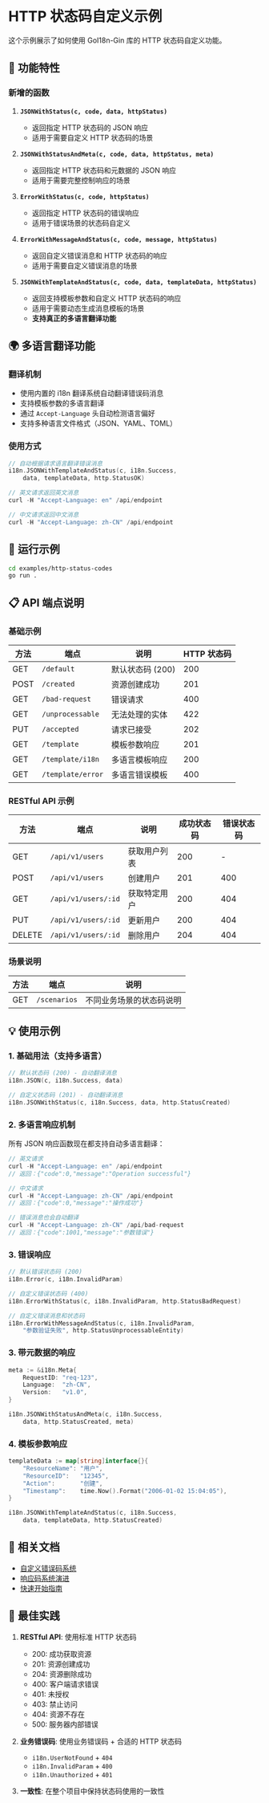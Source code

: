 # HTTP 状态码自定义示例

这个示例展示了如何使用 GoI18n-Gin 库的 HTTP 状态码自定义功能。

## 🎯 功能特性

### 新增的函数

1. **`JSONWithStatus(c, code, data, httpStatus)`**
   - 返回指定 HTTP 状态码的 JSON 响应
   - 适用于需要自定义 HTTP 状态码的场景

2. **`JSONWithStatusAndMeta(c, code, data, httpStatus, meta)`**
   - 返回指定 HTTP 状态码和元数据的 JSON 响应
   - 适用于需要完整控制响应的场景

3. **`ErrorWithStatus(c, code, httpStatus)`**
   - 返回指定 HTTP 状态码的错误响应
   - 适用于错误场景的状态码自定义

4. **`ErrorWithMessageAndStatus(c, code, message, httpStatus)`**
   - 返回自定义错误消息和 HTTP 状态码的响应
   - 适用于需要自定义错误消息的场景

5. **`JSONWithTemplateAndStatus(c, code, data, templateData, httpStatus)`**
   - 返回支持模板参数和自定义 HTTP 状态码的响应
   - 适用于需要动态生成消息模板的场景
   - **支持真正的多语言翻译功能**

## 🌍 多语言翻译功能

### 翻译机制
- 使用内置的 i18n 翻译系统自动翻译错误码消息
- 支持模板参数的多语言翻译
- 通过 `Accept-Language` 头自动检测语言偏好
- 支持多种语言文件格式（JSON、YAML、TOML）

### 使用方式
```go
// 自动根据请求语言翻译错误消息
i18n.JSONWithTemplateAndStatus(c, i18n.Success,
    data, templateData, http.StatusOK)

// 英文请求返回英文消息
curl -H "Accept-Language: en" /api/endpoint

// 中文请求返回中文消息
curl -H "Accept-Language: zh-CN" /api/endpoint
```

## 🚀 运行示例

```bash
cd examples/http-status-codes
go run .
```

## 📋 API 端点说明

### 基础示例

| 方法 | 端点 | 说明 | HTTP 状态码 |
|------|------|------|-------------|
| GET | `/default` | 默认状态码 (200) | 200 |
| POST | `/created` | 资源创建成功 | 201 |
| GET | `/bad-request` | 错误请求 | 400 |
| GET | `/unprocessable` | 无法处理的实体 | 422 |
| PUT | `/accepted` | 请求已接受 | 202 |
| GET | `/template` | 模板参数响应 | 201 |
| GET | `/template/i18n` | 多语言模板响应 | 200 |
| GET | `/template/error` | 多语言错误模板 | 400 |

### RESTful API 示例

| 方法 | 端点 | 说明 | 成功状态码 | 错误状态码 |
|------|------|------|-------------|-------------|
| GET | `/api/v1/users` | 获取用户列表 | 200 | - |
| POST | `/api/v1/users` | 创建用户 | 201 | 400 |
| GET | `/api/v1/users/:id` | 获取特定用户 | 200 | 404 |
| PUT | `/api/v1/users/:id` | 更新用户 | 200 | 404 |
| DELETE | `/api/v1/users/:id` | 删除用户 | 204 | 404 |

### 场景说明

| 方法 | 端点 | 说明 |
|------|------|------|
| GET | `/scenarios` | 不同业务场景的状态码说明 |

## 💡 使用示例

### 1. 基础用法（支持多语言）

```go
// 默认状态码 (200) - 自动翻译消息
i18n.JSON(c, i18n.Success, data)

// 自定义状态码 (201) - 自动翻译消息
i18n.JSONWithStatus(c, i18n.Success, data, http.StatusCreated)
```

### 2. 多语言响应机制

所有 JSON 响应函数现在都支持自动多语言翻译：

```go
// 英文请求
curl -H "Accept-Language: en" /api/endpoint
// 返回：{"code":0,"message":"Operation successful"}

// 中文请求
curl -H "Accept-Language: zh-CN" /api/endpoint
// 返回：{"code":0,"message":"操作成功"}

// 错误消息也会自动翻译
curl -H "Accept-Language: zh-CN" /api/bad-request
// 返回：{"code":1001,"message":"参数错误"}
```

### 3. 错误响应

```go
// 默认错误状态码 (200)
i18n.Error(c, i18n.InvalidParam)

// 自定义错误状态码 (400)
i18n.ErrorWithStatus(c, i18n.InvalidParam, http.StatusBadRequest)

// 自定义错误消息和状态码
i18n.ErrorWithMessageAndStatus(c, i18n.InvalidParam,
    "参数验证失败", http.StatusUnprocessableEntity)
```

### 3. 带元数据的响应

```go
meta := &i18n.Meta{
    RequestID: "req-123",
    Language:  "zh-CN",
    Version:   "v1.0",
}

i18n.JSONWithStatusAndMeta(c, i18n.Success,
    data, http.StatusCreated, meta)
```

### 4. 模板参数响应

```go
templateData := map[string]interface{}{
    "ResourceName": "用户",
    "ResourceID":   "12345",
    "Action":       "创建",
    "Timestamp":    time.Now().Format("2006-01-02 15:04:05"),
}

i18n.JSONWithTemplateAndStatus(c, i18n.Success,
    data, templateData, http.StatusCreated)
```

## 🔗 相关文档

- [自定义错误码系统](../../docs/custom-error-codes.md)
- [响应码系统演进](../../docs/response-codes-evolution.md)
- [快速开始指南](../../docs/quickstart-guide.md)

## 🎯 最佳实践

1. **RESTful API**: 使用标准 HTTP 状态码
   - 200: 成功获取资源
   - 201: 资源创建成功
   - 204: 资源删除成功
   - 400: 客户端请求错误
   - 401: 未授权
   - 403: 禁止访问
   - 404: 资源不存在
   - 500: 服务器内部错误

2. **业务错误码**: 使用业务错误码 + 合适的 HTTP 状态码
   - `i18n.UserNotFound` + `404`
   - `i18n.InvalidParam` + `400`
   - `i18n.Unauthorized` + `401`

3. **一致性**: 在整个项目中保持状态码使用的一致性